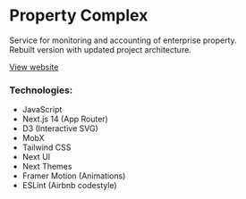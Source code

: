 # Property Complex

Service for monitoring and accounting of enterprise property.\
Rebuilt version with updated project architecture.

[View website](https://mgripropertycomplex.vercel.app)

### Technologies:
- JavaScript
- Next.js 14 (App Router)
- D3 (Interactive SVG)
- MobX
- Tailwind CSS
- Next UI
- Next Themes
- Framer Motion (Animations)
- ESLint (Airbnb codestyle)
